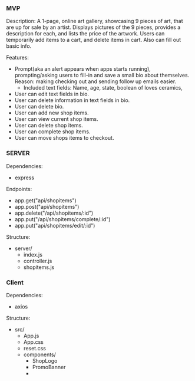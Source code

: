 ### MVP

Description: A 1-page, online art gallery, showcasing 9 pieces of art, that are up for sale by an artist. Displays pictures of the 9 pieces, provides a description for each, and lists the price of the artwork. Users can temporarily add items to a cart, and delete items in cart. Also can fill out basic info.
<br>

Features:
- Prompt(aka an alert appears when apps starts running), prompting/asking users to fill-in and save a small bio about themselves. Reason: making checking out and sending follow up emails easier.
    - Included text fields: Name, age, state, boolean of loves ceramics,
- User can edit text fields in bio.
- User can delete information in text fields in bio.  
- User can delete bio.
- User can add new shop items.
- User can view current shop items.
- User can delete shop items. 
- User can complete shop items.
- User can move shops items to checkout. 


### SERVER

Dependencies:

- express

Endpoints:
- app.get("api/shopitems")
- app.post("api/shopitems")
- app.delete("/api/shopitems/:id")
- app.put("/api/shopitems/complete/:id")
- app.put("api/shopitems/edit/:id")


Structure:

- server/
    - index.js
    - controller.js
    - shopitems.js

### Client

Dependencies:
- axios


Structure:

- src/
    - App.js
    - App.css
    - reset.css
    - components/
        - ShopLogo
        - PromoBanner
        -  